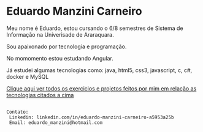 # Eduardo Manzini Carneiro

  Meu nome é Eduardo, estou cursando o 6/8 semestres de Sistema de Informação na Univerisade de Araraquara.

  Sou apaixonado por tecnologia e programação.

  No momomento estou estudando Angular.

  Já estudei algumas tecnologias como: java, html5, css3, javascript, c, c#, docker e MySQL

  <a href="https://github.com/eduardomanzini">Clique aqui ver todos os exercicios e projetos feitos por mim  em relação as tecnologias citados a cima</a>

  

  ##
    Contato: 
     Linkedin: linkedin.com/in/eduardo-manzini-carneiro-a5953a25b
     Email: eduardo_manzini@hotmail.com
  
